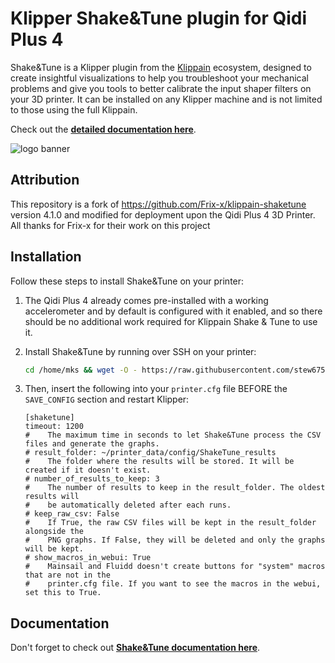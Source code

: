 # Klipper Shake&Tune plugin for Qidi Plus 4

Shake&Tune is a Klipper plugin from the [Klippain](https://github.com/Frix-x/klippain) ecosystem, designed to create insightful visualizations to help you troubleshoot your mechanical problems and give you tools to better calibrate the input shaper filters on your 3D printer. It can be installed on any Klipper machine and is not limited to those using the full Klippain.

Check out the **[detailed documentation here](./docs/README.md)**.

![logo banner](./docs/banner.png)


## Attribution

This repository is a fork of https://github.com/Frix-x/klippain-shaketune version 4.1.0 and modified for deployment upon the Qidi Plus 4 3D Printer.
All thanks for Frix-x for their work on this project

## Installation

Follow these steps to install Shake&Tune on your printer:
  1. The Qidi Plus 4 already comes pre-installed with a working accelerometer and by default is configured with it enabled, and so there should be no additional work required for Klippain Shake & Tune to use it.

  1. Install Shake&Tune by running over SSH on your printer:
     ```bash
     cd /home/mks && wget -O - https://raw.githubusercontent.com/stew675/klippain-shaketune-for-qidi-plus4/main/install.sh | bash
     ```

  1. Then, insert the following into your `printer.cfg` file BEFORE the `SAVE_CONFIG` section and restart Klipper:
     ```
     [shaketune]
     timeout: 1200
     #    The maximum time in seconds to let Shake&Tune process the CSV files and generate the graphs.
     # result_folder: ~/printer_data/config/ShakeTune_results
     #    The folder where the results will be stored. It will be created if it doesn't exist.
     # number_of_results_to_keep: 3
     #    The number of results to keep in the result_folder. The oldest results will
     #    be automatically deleted after each runs.
     # keep_raw_csv: False
     #    If True, the raw CSV files will be kept in the result_folder alongside the
     #    PNG graphs. If False, they will be deleted and only the graphs will be kept.
     # show_macros_in_webui: True
     #    Mainsail and Fluidd doesn't create buttons for "system" macros that are not in the
     #    printer.cfg file. If you want to see the macros in the webui, set this to True.

## Documentation

Don't forget to check out **[Shake&Tune documentation here](./docs/README.md)**.
